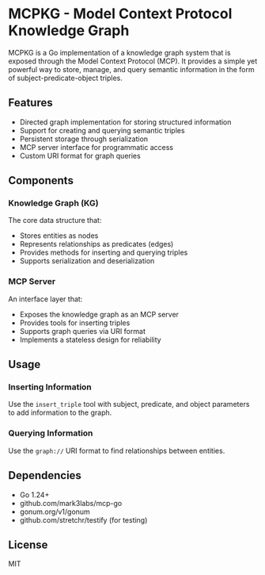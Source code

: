 # MCPKG - Model Context Protocol Knowledge Graph

MCPKG is a Go implementation of a knowledge graph system that is exposed through the Model Context Protocol (MCP). It provides a simple yet powerful way to store, manage, and query semantic information in the form of subject-predicate-object triples.

## Features

- Directed graph implementation for storing structured information
- Support for creating and querying semantic triples
- Persistent storage through serialization
- MCP server interface for programmatic access
- Custom URI format for graph queries

## Components

### Knowledge Graph (KG)

The core data structure that:
- Stores entities as nodes
- Represents relationships as predicates (edges)
- Provides methods for inserting and querying triples
- Supports serialization and deserialization

### MCP Server

An interface layer that:
- Exposes the knowledge graph as an MCP server
- Provides tools for inserting triples
- Supports graph queries via URI format
- Implements a stateless design for reliability

## Usage

### Inserting Information

Use the `insert_triple` tool with subject, predicate, and object parameters to add information to the graph.

### Querying Information

Use the `graph://` URI format to find relationships between entities.

## Dependencies

- Go 1.24+
- github.com/mark3labs/mcp-go
- gonum.org/v1/gonum
- github.com/stretchr/testify (for testing)

## License

MIT

